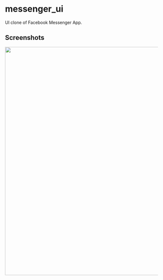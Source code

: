 # messenger_ui

UI clone of Facebook Messenger App. 

## Screenshots

<img src="https://user-images.githubusercontent.com/72159017/178108161-a21df87c-a9de-418e-85f9-42c6de1421d1.png" width="1000" height="750">
